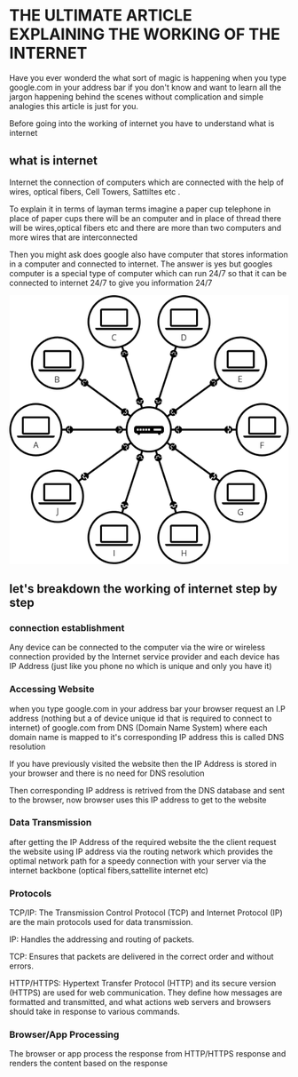 # THE ULTIMATE ARTICLE EXPLAINING THE WORKING OF THE INTERNET

Have you ever wonderd the what sort of magic is happening when you type google.com in your address bar if you don't know and want to learn all the jargon happening behind the scenes without complication and simple analogies this article is just for you.

Before going into the working of internet you have to understand what is internet

## what is internet

Internet the connection of computers which are connected with the help of wires, optical fibers, Cell Towers, Sattiltes etc .

To explain it in terms of layman terms imagine a paper cup telephone in place of paper cups there will be an computer and in place of thread there will be wires,optical fibers etc and there are more than two computers and more wires that are interconnected 

Then you might ask does google also have computer that stores information in a computer and connected to internet. The answer is yes but googles computer is a special type of computer which can run 24/7 so that it can be connected to internet 24/7 to give you information 24/7

![alt text](image.png)

## let's breakdown the working of internet step by step 

### connection establishment 

Any device can be connected to the computer via the wire or wireless connection provided by the Internet service provider and each device has IP Address (just like you phone no which is unique and only you have it)

### Accessing Website

when you type google.com in your address bar your browser request an I.P address (nothing but a of device unique id that is required to connect to internet) of google.com from DNS (Domain Name System) where each domain name is mapped to it's corresponding IP address this is called DNS resolution

If you have previously visited the website then the IP Address is stored in your browser and there is no need for DNS resolution

Then corresponding IP address is retrived from the DNS database and sent to the browser, now browser uses this IP address to get 
to the website

### Data Transmission

after getting the IP Address of the required website the the client request the website using IP address via the routing network which provides the optimal network path for a speedy connection with your server via the internet backbone (optical fibers,sattellite internet etc)

### Protocols

TCP/IP: The Transmission Control Protocol (TCP) and Internet Protocol (IP) are the main protocols used for data transmission.

IP: Handles the addressing and routing of packets.

TCP: Ensures that packets are delivered in the correct order and without errors.

HTTP/HTTPS: Hypertext Transfer Protocol (HTTP) and its secure version (HTTPS) are used for web communication. They define how messages are formatted and transmitted, and what actions web servers and browsers should take in response to various commands.

### Browser/App Processing 

The browser or app process the response from HTTP/HTTPS response and renders the content based on the response

